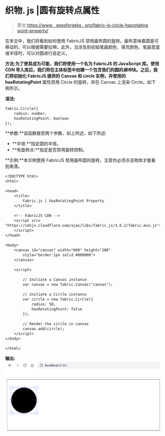 # 织物. js |圆有旋转点属性

> 原文:[https://www . geesforgeks . org/fabric-js-circle-hasrotating point-property/](https://www.geeksforgeeks.org/fabric-js-circle-hasrotatingpoint-property/)

在本文中，我们将看到如何使用 FabricJS 禁用画布圆的旋转。画布意味着圆是可移动的，可以根据需要拉伸。此外，当涉及到初始笔画颜色、填充颜色、笔画宽度或半径时，可以对圆进行自定义。

**方法:**为了使其成为可能，我们将使用一个名为 FabricJS 的 JavaScript 库。使用 CDN 导入库后，我们将在主体标签中创建一个包含我们的圆的*画布*块。之后，我们将初始化 FabricJS 提供的 Canvas 和 circle 实例，并使用**的 hasRotatingPoint** 属性禁用 Circle 的旋转，并在 Canvas 上渲染 Circle，如下例所示。

**语法:**

```
fabric.Circle({
    radius: number,
    hasRotatingPoint: boolean
}); 
```

**参数:**该函数接受两个参数，如上所述，如下所述:

*   **半径:**指定圆的半径。
*   **有旋转点:**指定是否禁用旋转控制。

**示例:**本示例使用 FabricJS 禁用画布圆的旋转。注意你必须点击物体才能看到角落。

```
<!DOCTYPE html>
<html>

<head>
    <title> 
        Fabric.js | hasRotatingPoint Property
    </title>

    <!-- FabricJS CDN -->
    <script src=
"https://cdnjs.cloudflare.com/ajax/libs/fabric.js/3.6.2/fabric.min.js">
    </script>
</head>

<body>
    <canvas id="canvas" width="600" height="200" 
        style="border:1px solid #000000">
    </canvas>

    <script>

        // Initiate a Canvas instance
        var canvas = new fabric.Canvas("canvas");

        // Initiate a Circle instance
        var circle = new fabric.Circle({
            radius: 50,
            hasRotatingPoint: false
        });

        // Render the circle in canvas
        canvas.add(circle);
    </script>
</body>

</html>
```

**输出:**
![](img/e32928a0fa1adc6e1e12fa13b2f0bc56.png)